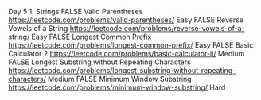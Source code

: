 Day 5	1. Strings	FALSE	Valid Parentheses	https://leetcode.com/problems/valid-parentheses/	Easy
		FALSE	Reverse Vowels of a String	https://leetcode.com/problems/reverse-vowels-of-a-string/	Easy
		FALSE	Longest Common Prefix	https://leetcode.com/problems/longest-common-prefix/	Easy
		FALSE	Basic Calculator 2	https://leetcode.com/problems/basic-calculator-ii/	Medium
		FALSE	Longest Substring without Repeating Characters	https://leetcode.com/problems/longest-substring-without-repeating-characters/	Medium
		FALSE	Minimum Window Substring	https://leetcode.com/problems/minimum-window-substring/	Hard
